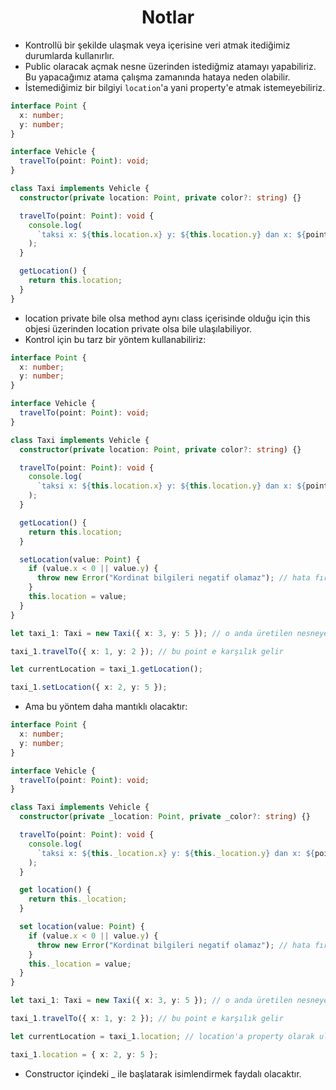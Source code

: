 <h1 align="center"> Notlar </h1>

- Kontrollü bir şekilde ulaşmak veya içerisine veri atmak itediğimiz durumlarda kullanırlır.
- Public olaracak açmak nesne üzerinden istediğmiz atamayı yapabiliriz. Bu yapacağımız atama çalışma zamanında hataya neden olabilir.
- İstemediğimiz bir bilgiyi `location`'a yani property'e atmak istemeyebiliriz.

```typescript
interface Point {
  x: number;
  y: number;
}

interface Vehicle {
  travelTo(point: Point): void;
}

class Taxi implements Vehicle {
  constructor(private location: Point, private color?: string) {}

  travelTo(point: Point): void {
    console.log(
      `taksi x: ${this.location.x} y: ${this.location.y} dan x: ${point.x} y: ${point.y} konumuna gidiyor.`
    );
  }

  getLocation() {
    return this.location;
  }
}
```

- location private bile olsa method aynı class içerisinde olduğu için this objesi üzerinden location private olsa bile ulaşılabiliyor.
- Kontrol için bu tarz bir yöntem kullanabiliriz:

```typescript
interface Point {
  x: number;
  y: number;
}

interface Vehicle {
  travelTo(point: Point): void;
}

class Taxi implements Vehicle {
  constructor(private location: Point, private color?: string) {}

  travelTo(point: Point): void {
    console.log(
      `taksi x: ${this.location.x} y: ${this.location.y} dan x: ${point.x} y: ${point.y} konumuna gidiyor.`
    );
  }

  getLocation() {
    return this.location;
  }

  setLocation(value: Point) {
    if (value.x < 0 || value.y) {
      throw new Error("Kordinat bilgileri negatif olamaz"); // hata fırlat
    }
    this.location = value;
  }
}

let taxi_1: Taxi = new Taxi({ x: 3, y: 5 }); // o anda üretilen nesneye biz location bilgisi veriyoruz | bu location a karılık gelir

taxi_1.travelTo({ x: 1, y: 2 }); // bu point e karşılık gelir

let currentLocation = taxi_1.getLocation();

taxi_1.setLocation({ x: 2, y: 5 });
```

- Ama bu yöntem daha mantıklı olacaktır:

```typescript
interface Point {
  x: number;
  y: number;
}

interface Vehicle {
  travelTo(point: Point): void;
}

class Taxi implements Vehicle {
  constructor(private _location: Point, private _color?: string) {}

  travelTo(point: Point): void {
    console.log(
      `taksi x: ${this._location.x} y: ${this._location.y} dan x: ${point.x} y: ${point.y} konumuna gidiyor.`
    );
  }

  get location() {
    return this._location;
  }

  set location(value: Point) {
    if (value.x < 0 || value.y) {
      throw new Error("Kordinat bilgileri negatif olamaz"); // hata fırlat
    }
    this._location = value;
  }
}

let taxi_1: Taxi = new Taxi({ x: 3, y: 5 }); // o anda üretilen nesneye biz location bilgisi veriyoruz | bu location a karılık gelir

taxi_1.travelTo({ x: 1, y: 2 }); // bu point e karşılık gelir

let currentLocation = taxi_1.location; // location'a property olarak ulaştık

taxi_1.location = { x: 2, y: 5 };
```

- Constructor içindeki \_ ile başlatarak isimlendirmek faydalı olacaktır.
